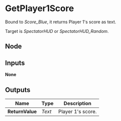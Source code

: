 # GetPlayer1Score
Bound to *Score_Blue*, it returns Player 1's score as text.  

Target is *SpectatorHUD* or *SpectatorHUD_Random*.  

## Node

## Inputs
**None**

## Outputs
|Name           |Type   |Description        |
|---------------|-------|-------------------|
|**ReturnValue**|*Text* |Player 1's score.  |